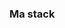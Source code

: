 ### Ma stack

<a frameborder="0" data-theme="light" data-layers="1,2,3,4" data-stack-embed="true" href="https://embed.stackshare.io/stacks/embed/a51995c0f3dc40b0a883da942a4187"/></a>
<script async src="https://cdn1.stackshare.io/javascripts/client-code.js" charset="utf-8"></script>
